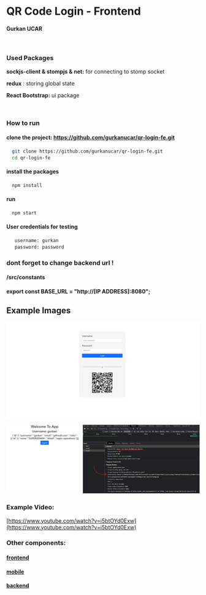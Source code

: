 # QR Code Login - Frontend

#### Gurkan UCAR

&nbsp;



### Used Packages

**sockjs-client & stompjs & net:** for connecting to stomp socket

**redux** : storing global state

**React Bootstrap:** ui package

&nbsp;

### How to run

#### clone the project: https://github.com/gurkanucar/qr-login-fe.git

```bash
  git clone https://github.com/gurkanucar/qr-login-fe.git
  cd qr-login-fe
```

 #### install the packages

```bash
  npm install
```

#### run
    
```bash
  npm start
```

#### User credentials for testing
```bash
   username: gurkan
   password: password
```

 ### dont forget to change backend url !
 #### /src/constants
 #### export const BASE_URL = "http://[IP ADDRESS]:8080";


## Example Images

![example](./images/ex1.png)

![example](./images/ex2.png)



### Example Video:

[https://www.youtube.com/watch?v=i5btOYd0Exw](https://www.youtube.com/watch?v=i5btOYd0Exw)

### Other components:

#### [frontend](https://github.com/gurkanucar/qr-login-fe)
#### [mobile](https://github.com/gurkanucar/qr-login-mobile)
#### [backend](https://github.com/gurkanucar/jwt-project)


